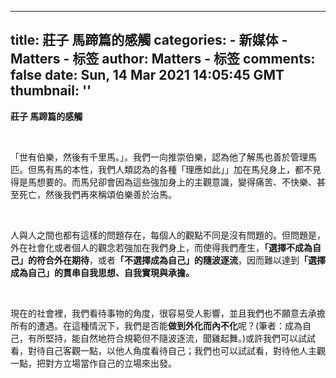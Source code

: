 
---
title: 莊子 馬蹄篇的感觸
categories: 
    - 新媒体
    - Matters - 标签
author: Matters - 标签
comments: false
date: Sun, 14 Mar 2021 14:05:45 GMT
thumbnail: ''
---

<div>   
<p><strong>莊子 馬蹄篇的感觸</strong></p><p><br></p><p>「世有伯樂，然後有千里馬。」。我們一向推崇伯樂，認為他了解馬也善於管理馬匹。但馬有馬的本性，我們人類認為的各種「理應如此」」加在馬兒身上，都不見得是馬想要的。而馬兒卻會因為這些強加身上的主觀意識，變得痛苦、不快樂、甚至死亡，然後我們再來稱頌伯樂善於治馬。</p><p><br></p><p>人與人之間也都有這樣的問題存在，每個人的觀點不同是沒有問題的。但問題是，外在社會化或者個人的觀念若強加在我們身上，而使得我們產生，<strong>「選擇不成為自己」的符合外在期待</strong>，或者<strong>「不選擇成為自己」的隨波逐流</strong>，因而難以達到<strong>「選擇成為自己」的貫串自我思想、自我實現與承擔。</strong></p><p><br></p><p>現在的社會裡，我們看待事物的角度，很容易受人影響，並且我們也不願意去承擔所有的遭遇。在這種情況下，我們是否能<strong>做到外化而內不化</strong>呢？(筆者：成為自己，有所堅持，能自然地符合規範但不隨波逐流，聞雞起舞。)或許我們可以試試看，對待自己客觀一點，以他人角度看待自己；我們也可以試試看，對待他人主觀一點，把對方立場當作自己的立場來出發。</p>  
</div>
            